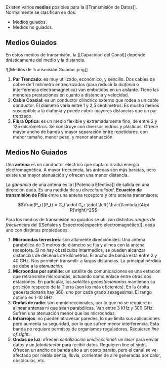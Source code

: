 Existen varios **medios** posibles para la [[Transmisión de Datos]]. Normalmente se clasifican en dos:

- Medios guiados.
- Medios no guiados.

## Medios Guiados

En estos medios de transmisión, la [[Capacidad del Canal]] depende drásticamente del medio y la distancia.

![[Medios de Transmisión Guiados.png]]

1. **Par Trenzado**: es muy utilizado, económico, y sencillo. Dos cables de cobre de 1 milímetro entrecruzados (para reducir la *diafonía* o interferencia electromagnética) van embutidos en un aislante. Tiene las menores prestaciones en cuanto a distancia y velocidad.
2. **Cable Coaxial**: es un conductor cilíndrico externo que rodea a un cable conductor. El diámetro varía entre 1 y 2,5 centímetros. Es mucho menos susceptible a la diafonía y puede cubrir mayores distancias que un par trenzado.
3. **Fibra Óptica**: es un medio flexible y extremadamente fino, de entre 2 y 125 micrómetros. Se construye con diversos vidrios y plásticos. Ofrece mayor ancho de banda y mayor separación entre repetidores, con menor tamaño, menor peso, y menor atenuación.

## Medios No Guiados

Una **antena** es un conductor eléctrico que capta o irradia energía electromagnética. A mayor frecuencia, las antenas son más baratas, pero existe una mayor atenuación y ofrecen una menor distancia.

La *ganancia* de una antena es la [[Potencia Efectiva]] de salida en una dirección dada. Es una medida de su *direccionalidad*. **Ecuación de transmisión de Friis** entre una antena receptora y otra antena transmisora:

$$\frac{P_r}{P_t} = G_t \cdot G_r \cdot \left( \frac{\lambda}{4\pi R}\right)^2$$

Para los medios de transmisión no guiados se utilizan distintos *rangos de frecuencias* del [[Señales y Espectros|espectro electromagnético]], cada uno con distintas propiedades:

1. **Microondas terrestres**: son altamente direccionales. Una antena parabólica de 3 metros de diámetro se fija y alinea con la antena receptora. Si no hay obstáculos intermedios, se pueden alcanzar distancias de decenas de kilómetros. El ancho de banda está entre 2 y 40 GHz. Nos permiten transmitir a largas distancias. La principal pérdida se debe a la *atenuación*.
2. **Microondas por satélite**: un satélite de comunicaciones es una estación que retransmite microondas, actuando como enlace entre otras dos estaciones. En particular, los *satélites geoestacionarios* mantienen su posición respecto de la Tierra (son los más eficientes). En la órbita geoestacionaria hay 360, uno por cada grado sexagesimal. El rango óptimo es 1-10 GHz.
3. **Ondas de radio**: son omnidireccionales, por lo que no se requiere ni alinear antenas ni que sean parabólicas. Van entre 3 KHz y 300 GHz. Sufren una atenuación menor que las microondas.
4. **Infrarrojos**: no pueden atravesar paredes, lo que limita sus aplicaciones pero aumenta su seguridad, por lo que sufren menor interferencia. Esta banda no requiere permisos de organismos reguladores. Requieren *line of sight*.
5. **Ondas de luz**: ofrecen *señalización unidireccional*: un *láser* para enviar datos y un *fotodetector* para recibir datos. Requieren line of sight. Ofrecen un ancho de banda alto a un costo barato, pero el canal se ve afectado por niebla densa, lluvia, corrientes de aire generadas por calor, obstáculos, etc.
